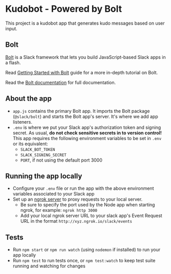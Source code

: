 # Kudobot - Powered by Bolt

This project is a kudobot app that generates kudo messages based on user input.

## Bolt

[Bolt](https://slack.dev/bolt) is a Slack framework that lets you build JavaScript-based Slack apps in a flash.

Read [Getting Started with Bolt](https://api.slack.com/start/building/bolt) guide for a more in-depth tutorial on Bolt.

Read the [Bolt documentation](https://slack.dev/bolt) for full documentation.

## About the app

- `app.js` contains the primary Bolt app. It imports the Bolt package (`@slack/bolt`) and starts the Bolt app's server. It's where we add app listeners.
- `.env` is where we put your Slack app's authorization token and signing secret. As usual, **do not check sensitive secrets in to version control!** This app requires the following environment variables to be set in `.env` or its equivalent:
  * `SLACK_BOT_TOKEN`
  * `SLACK_SIGNING_SECRET`
  * `PORT`, if not using the default port 3000

## Running the app locally

- Configure your `.env` file or run the app with the above environment variables associated to your Slack app
- Set up an [ngrok server](https://ngrok.com/) to proxy requests to your local server.
  * Be sure to specify the port used by the Node app when starting ngrok, for example: `ngrok http 3000`
  * Add your local ngrok server URL to your slack app's Event Request URL in the format `http://xyz.ngrok.io/slack/events`

## Tests

- Run `npm start` or `npm run watch` (using `nodemon` if installed) to run your app locally
- Run `npm test` to run tests once, or `npm test:watch` to keep test suite running and watching for changes

